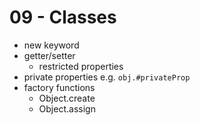 # 09 - Classes

- new keyword
- getter/setter
  - restricted properties
- private properties e.g. `obj.#privateProp`
- factory functions
  - Object.create
  - Object.assign
